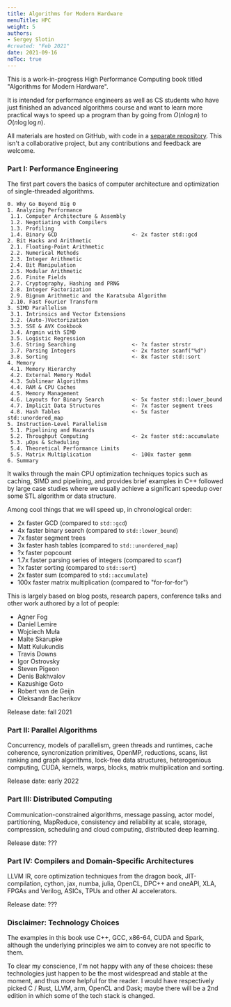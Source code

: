 ```yaml
---
title: Algorithms for Modern Hardware
menuTitle: HPC
weight: 5
authors:
- Sergey Slotin
#created: "Feb 2021"
date: 2021-09-16
noToc: true
---
```


This is a work-in-progress High Performance Computing book titled "Algorithms for Modern Hardware".

It is intended for performance engineers as well as CS students who have just finished an advanced algorithms course and want to learn more practical ways to speed up a program than by going from $O(n \log n)$ to $O(n \log \log n)$.

All materials are hosted on GitHub, with code in a [separate repository](https://github.com/sslotin/scmm-code). This isn't a collaborative project, but any contributions and feedback are welcome.

### Part I: Performance Engineering

The first part covers the basics of computer architecture and optimization of single-threaded algorithms.

```
0. Why Go Beyond Big O
1. Analyzing Performance
 1.1. Computer Architecture & Assembly
 1.2. Negotiating with Compilers
 1.3. Profiling
 1.4. Binary GCD                        <- 2x faster std::gcd
2. Bit Hacks and Arithmetic
 2.1. Floating-Point Arithmetic
 2.2. Numerical Methods
 2.3. Integer Arithmetic
 2.4. Bit Manipulation
 2.5. Modular Arithmetic
 2.6. Finite Fields
 2.7. Cryptography, Hashing and PRNG
 2.8. Integer Factorization
 2.9. Bignum Arithmetic and the Karatsuba Algorithm
 2.10. Fast Fourier Transform
3. SIMD Parallelism
 3.1. Intrinsics and Vector Extensions
 3.2. (Auto-)Vectorization
 3.3. SSE & AVX Cookbook
 3.4. Argmin with SIMD
 3.5. Logistic Regression
 3.6. String Searching                  <- ?x faster strstr
 3.7. Parsing Integers                  <- 2x faster scanf("%d")
 3.8. Sorting                           <- 8x faster std::sort
4. Memory
 4.1. Memory Hierarchy
 4.2. External Memory Model
 4.3. Sublinear Algorithms
 4.4. RAM & CPU Caches
 4.5. Memory Management
 4.6. Layouts for Binary Search         <- 5x faster std::lower_bound
 4.7. Implicit Data Structures          <- 7x faster segment trees
 4.8. Hash Tables                       <- 5x faster std::unordered_map
5. Instruction-Level Parallelism
 5.1. Pipelining and Hazards
 5.2. Throughput Computing              <- 2x faster std::accumulate
 5.3. µOps & Scheduling
 5.4. Theoretical Performance Limits
 5.5. Matrix Multiplication             <- 100x faster gemm
6. Summary
```

It walks through the main CPU optimization techniques topics such as caching, SIMD and pipelining, and provides brief examples in C++ followed by large case studies where we usually achieve a significant speedup over some STL algorithm or data structure.

Among cool things that we will speed up, in chronological order:

- 2x faster GCD (compared to `std::gcd`)
- 4x faster binary search (compared to `std::lower_bound`)
- 7x faster segment trees
- 3x faster hash tables (compared to `std::unordered_map`)
- ?x faster popcount
- 1.7x faster parsing series of integers (compared to `scanf`)
- ?x faster sorting (compared to `std::sort`)
- 2x faster sum (compared to `std::accumulate`)
- 100x faster matrix multiplication (compared to "for-for-for")

This is largely based on blog posts, research papers, conference talks and other work authored by a lot of people:

- Agner Fog
- Daniel Lemire
- Wojciech Muła
- Malte Skarupke
- Matt Kulukundis
- Travis Downs
- Igor Ostrovsky
- Steven Pigeon
- Denis Bakhvalov
- Kazushige Goto
- Robert van de Geijn
- Oleksandr Bacherikov

Release date: fall 2021

### Part II: Parallel Algorithms

Concurrency, models of parallelism, green threads and runtimes, cache coherence, syncronization primitives, OpenMP, reductions, scans, list ranking and graph algorithms, lock-free data structures, heterogenious computing, CUDA, kernels, warps, blocks, matrix multiplication and sorting.

Release date: early 2022

### Part III: Distributed Computing

Communication-constrained algorithms, message passing, actor model, partitioning, MapReduce, consistency and reliability at scale, storage, compression, scheduling and cloud computing, distributed deep learning.

Release date: ???

### Part IV: Compilers and Domain-Specific Architectures

LLVM IR, core optimization techniques from the dragon book, JIT-compilation, cython, jax, numba, julia, OpenCL, DPC++ and oneAPI, XLA, FPGAs and Verilog, ASICs, TPUs and other AI accelerators.

Release date: ???

### Disclaimer: Technology Choices

The examples in this book use C++, GCC, x86-64, CUDA and Spark, although the underlying principles we aim to convey are not specific to them.

To clear my conscience, I'm not happy with any of these choices: these technologies just happen to be the most widespread and stable at the moment, and thus more helpful for the reader. I would have respectively picked C / Rust, LLVM, arm, OpenCL and Dask; maybe there will be a 2nd edition in which some of the tech stack is changed.
